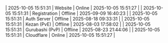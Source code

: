 | 2025-10-05 15:51:31 | Website | Online | 2025-10-05 15:51:27 |
| 2025-10-05 15:51:31 | Registration | Offline | 2025-09-09 16:40:23 |
| 2025-10-05 15:51:31 | Auth Server | Offline | 2025-08-18 09:33:31 |
| 2025-10-05 15:51:31 | Kezan (PvE) | Offline | 2025-08-03 17:58:02 |
| 2025-10-05 15:51:31 | Gurubashi (PvP) | Offline | 2025-08-23 21:44:06 |
| 2025-10-05 15:51:31 | Cloudflare | Online | 2025-10-05 15:51:27 |
